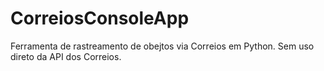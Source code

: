 # CorreiosConsoleApp
 Ferramenta de rastreamento de obejtos via Correios em Python. Sem uso direto da API dos Correios.
